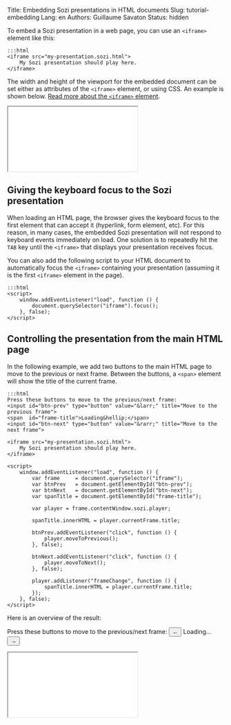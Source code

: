 Title: Embedding Sozi presentations in HTML documents
Slug: tutorial-embedding
Lang: en
Authors: Guillaume Savaton
Status: hidden

To embed a Sozi presentation in a web page, you can use an `<iframe>`
element like this:


    :::html
    <iframe src="my-presentation.sozi.html">
        My Sozi presentation should play here.
    </iframe>

The width and height of the viewport for the embedded document can be set either as attributes
of the `<iframe>` element, or using CSS.
An example is shown below.
[Read more about the `<iframe>` element](https://developer.mozilla.org/en-US/docs/Web/HTML/Element/iframe).

<iframe class="sozi" src="{static}/presentations/this-is-not-a-slideshow.sozi.html">
    Your browser cannot display this content.
</iframe>

Giving the keyboard focus to the Sozi presentation
--------------------------------------------------

When loading an HTML page, the browser gives the keyboard focus to the first element
that can accept it (hyperlink, form element, etc).
For this reason, in many cases, the embedded Sozi presentation will not respond to keyboard events
immediately on load.
One solution is to repeatedly hit the `TAB` key
until the `<iframe>` that displays your presentation receives focus.

You can also add the following script to your HTML document to automatically focus the
`<iframe>` containing your presentation (assuming it is the first `<iframe>`
element in the page).

    :::html
    <script>
        window.addEventListener("load", function () {
            document.querySelector("iframe").focus();
        }, false);
    </script>

Controlling the presentation from the main HTML page
----------------------------------------------------

In the following example, we add two buttons to the main HTML page to
move to the previous or next frame.
Between the buttons, a `<span>` element will show the title of the current frame.

    :::html
    Press these buttons to move to the previous/next frame:
    <input id="btn-prev" type="button" value="&larr;" title="Move to the previous frame">
    <span  id="frame-title">Loading&hellip;</span>
    <input id="btn-next" type="button" value="&rarr;" title="Move to the next frame">

    <iframe src="my-presentation.sozi.html">
        My Sozi presentation should play here.
    </iframe>

    <script>
        window.addEventListener("load", function () {
            var frame     = document.querySelector("iframe");
            var btnPrev   = document.getElementById("btn-prev");
            var btnNext   = document.getElementById("btn-next");
            var spanTitle = document.getElementById("frame-title");

            var player = frame.contentWindow.sozi.player;

            spanTitle.innerHTML = player.currentFrame.title;

            btnPrev.addEventListener("click", function () {
                player.moveToPrevious();
            }, false);

            btnNext.addEventListener("click", function () {
                player.moveToNext();
            }, false);

            player.addListener("frameChange", function () {
                spanTitle.innerHTML = player.currentFrame.title;
            });
        }, false);
    </script>

Here is an overview of the result:

Press these buttons to move to the previous/next frame:
<input id="sozi-first-presentation-prev" title="Move to the previous frame" type="button" value="&larr;">
<span  id="sozi-first-presentation-title">Loading&hellip;</span>
<input id="sozi-first-presentation-next" title="Move to the next frame" type="button" value="&rarr;">

<iframe class="sozi" id="sozi-first-presentation" src="{static}/presentations/tutorial-first/first-presentation.sozi.html">
    Your browser cannot display this content.
</iframe>

<script>
    window.addEventListener("load", function () {
        var frame      = document.getElementById("sozi-first-presentation");
        var btnPrev    = document.getElementById("sozi-first-presentation-prev");
        var btnNext    = document.getElementById("sozi-first-presentation-next");
        var spanTitle = document.getElementById("sozi-first-presentation-title");

        var player = frame.contentWindow.sozi.player;

        spanTitle.innerHTML = player.currentFrame.title;

        btnPrev.addEventListener("click", function () {
            player.moveToPrevious();
        }, false);

        btnNext.addEventListener("click", function () {
            player.moveToNext();
        }, false);

        player.addListener("frameChange", function () {
            spanTitle.innerHTML = player.currentFrame.title;
        });
    }, false);
</script>
